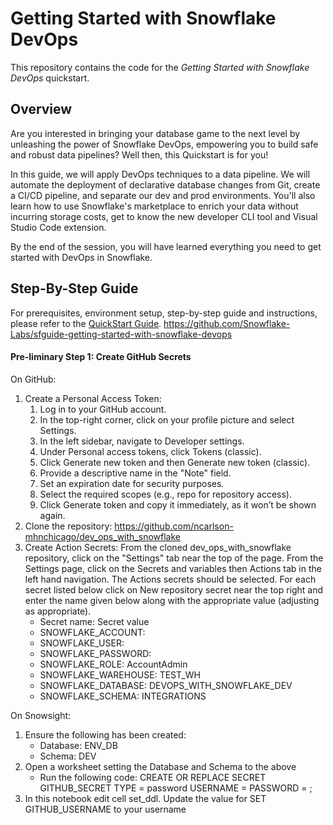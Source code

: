 # Getting Started with Snowflake DevOps

This repository contains the code for the *Getting Started with Snowflake DevOps* quickstart.

## Overview

Are you interested in bringing your database game to the next level by unleashing the power of Snowflake DevOps, empowering you to build safe and robust data pipelines? Well then, this Quickstart is for you!

In this guide, we will apply DevOps techniques to a data pipeline. We will automate the deployment of declarative database changes from Git, create a CI/CD pipeline, and separate our dev and prod environments. You'll also learn how to use Snowflake's marketplace to enrich your data without incurring storage costs, get to know the new developer CLI tool and Visual Studio Code extension.

By the end of the session, you will have learned everything you need to get started with DevOps in Snowflake.

## Step-By-Step Guide

For prerequisites, environment setup, step-by-step guide and instructions, please refer to the [QuickStart Guide](https://quickstarts.snowflake.com/guide/getting_started_with_snowflake_devops/index.html).
https://github.com/Snowflake-Labs/sfguide-getting-started-with-snowflake-devops


#### Pre-liminary Step 1: Create GitHub Secrets


On GitHub:
1. Create a Personal Access Token:
    1. Log in to your GitHub account.
    2. In the top-right corner, click on your profile picture and select Settings.
    3. In the left sidebar, navigate to Developer settings.
    4. Under Personal access tokens, click Tokens (classic).
    5. Click Generate new token and then Generate new token (classic).
    6. Provide a descriptive name in the "Note" field.
    7. Set an expiration date for security purposes.
    8. Select the required scopes (e.g., repo for repository access).
    9. Click Generate token and copy it immediately, as it won’t be shown again.
2. Clone the repository: https://github.com/ncarlson-mhnchicago/dev_ops_with_snowflake
3. Create Action Secrets:
From the cloned dev_ops_with_snowflake repository, click on the "Settings" tab near the top of the page. From the Settings page, click on the Secrets and variables then Actions tab in the left hand navigation. The Actions secrets should be selected. For each secret listed below click on New repository secret near the top right and enter the name given below along with the appropriate value (adjusting as appropriate).
    - Secret name: Secret value
    - SNOWFLAKE_ACCOUNT: <Your Snowflake Account>
    - SNOWFLAKE_USER: <Your Snowflake Username>
    - SNOWFLAKE_PASSWORD: <Your Snowflake Password>
    - SNOWFLAKE_ROLE: AccountAdmin
    - SNOWFLAKE_WAREHOUSE: TEST_WH
    - SNOWFLAKE_DATABASE: DEVOPS_WITH_SNOWFLAKE_DEV
    - SNOWFLAKE_SCHEMA: INTEGRATIONS

On Snowsight:
1. Ensure the following has been created:
    - Database: ENV_DB
    - Schema: DEV
2. Open a worksheet setting the Database and Schema to the above
    - Run the following code:
        CREATE OR REPLACE SECRET GITHUB_SECRET
          TYPE = password
          USERNAME = <GITHUB USER NAME>
          PASSWORD = <GITHUB TOKEN>;
3. In this notebook edit cell set_ddl.  Update the value for SET GITHUB_USERNAME to your username

    
